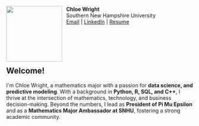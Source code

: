 <img src="https://chloejw.github.io/chlophoto.jpg" align="left" width=150>&nbsp; **Chloe Wright**  
&nbsp; Southern New Hampshire University  
&nbsp; [Email](mailto:chloejwright48@gmail.com) | [LinkedIn](https://linkedin.com/in/chloe-wright) | [Resume](https://chloejw.github.io/Resume-Wright.pdf)  

<br/>
<br/>
<br/>
<br/>

##  Welcome!  

I'm Chloe Wright, a mathematics major with a passion for **data science, and predictive modeling**. 
With a background in **Python, R, SQL, and C++**, I thrive at the intersection of mathematics, technology, and business decision-making. Beyond the numbers, I lead as **President of Pi Mu Epsilon** and as a **Mathematics Major Ambassador at SNHU**, fostering a strong academic community.
